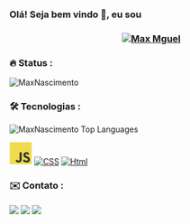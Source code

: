 ### Olá! Seja bem vindo 👋, eu sou 

<h3 align="center"><a href="https://github.com/MaxNascimento">
   <img alt="Max Mguel" src="https://readme-typing-svg.herokuapp.com/?lines=Max+Nascimento;&font=Fira%20Code&width=440&height=45&color=68C3D4&vCenter=true&size=21"></a>
</h3>

<h3>🔥 Status :</h3>

<img alt="MaxNascimento" src="https://github-readme-stats.vercel.app/api?username=MaxNascimento&show_icons=true&theme=tokyonight&include_all_commits=true&count_private=true"/>

<h3>🛠 Tecnologias :</h3>

<img alt="MaxNascimento Top Languages" src="https://github-readme-stats.vercel.app/api/top-langs/?username=MaxNascimento&layout=compact&theme=tokyonight" height="180px"/>

<p>
   <!-- JavaScript -->
   <a href="https://github.com/MaxNascimento?tab=repositories&q=&type=&language=javascript&sort=" > 
   <img src="https://raw.githubusercontent.com/devicons/devicon/master/icons/javascript/javascript-original.svg" alt="Javascript" width="40" height="40"/></a>
   <!-- CSS -->
   <a href="https://github.com/MaxNascimento?tab=repositories&q=css&type=&language=&sort=" > 
   <img src="https://img.icons8.com/color/48/000000/css3.png" alt="CSS" width="40" height="40"/></a>
   <!-- Html -->
   <a href="https://github.com/MaxNascimento?tab=repositories&q=html&type=&language=&sort=" >
   <img src="https://img.icons8.com/color/48/000000/html-5--v1.png" alt="Html" width="40" height="40"/></a>
</p>

<h3>✉️ Contato :</h3>

<p>
   <a href="https://linkedin.com/in/max-nascimento-29774a210" ><img align="center" src="https://img.shields.io/badge/LinkedIn-0077B5?style=for-the-badge&logo=linkedin&logoColor=white"/></a>
    <a href="https://www.facebook.com/max.miguel.948" ><img align="center" src="https://img.shields.io/badge/Facebook-1877F2?style=for-the-badge&logo=facebook&logoColor=white"/></a>
     <a href="https://www.instagram.com/maxnasc_/" ><img align="center" src="https://img.shields.io/badge/Instagram-E4405F?style=for-the-badge&logo=instagram&logoColor=white"/></a>
   
</p>

